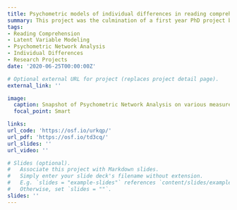 ```yaml
---
title: Psychometric models of individual differences in reading comprehension - A reanalysis of Freed, Hamilton, and Long (2017)
summary: This project was the culmination of a first year PhD project by Dr. Sara Anne Goring; submitted and accepted by the Journal of Memory and Language. 
tags:
- Reading Comprehension
- Latent Variable Modeling
- Psychometric Network Analysis
- Individual Differences
- Research Projects
date: '2020-06-25T00:00:00Z'

# Optional external URL for project (replaces project detail page).
external_link: ''

image:
  caption: Snapshot of Psychometric Network Analysis on various measures related to Reading Comprehension
  focal_point: Smart

links:
url_code: 'https://osf.io/urkqp/'
url_pdf: 'https://osf.io/td3cq/'
url_slides: ''
url_video: ''

# Slides (optional).
#   Associate this project with Markdown slides.
#   Simply enter your slide deck's filename without extension.
#   E.g. `slides = "example-slides"` references `content/slides/example-slides.md`.
#   Otherwise, set `slides = ""`.
slides: ''
---
```


